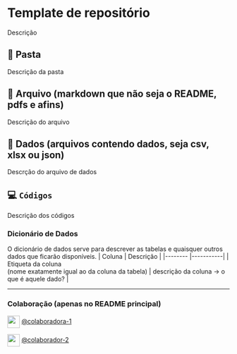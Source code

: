 # Template de repositório
Descrição

## :file_folder: Pasta
Descrição da pasta

## :page_facing_up: Arquivo (markdown que não seja o README, pdfs e afins)
Descrição do arquivo

## 🧮 Dados (arquivos contendo dados, seja csv, xlsx ou json)
Descrção do arquivo de dados

## :computer: `Códigos`
Descrição dos códigos

### Dicionário de Dados
O dicionário de dados serve para descrever as tabelas e quaisquer outros dados que ficarão disponíveis.
| Coluna             | Descrição |
|--------            |-----------|
| Etiqueta da coluna <br>(nome exatamente igual ao da coluna da tabela) | descrição da coluna -> o que é aquele dado? |

---

### Colaboração (apenas no README principal)
<a href="https://github.com/" target="blank"><img align="center" src="https://github.com/ladata-ufs/template-ladata/assets/88946365/afb7847d-94b5-4f86-980c-b807f97e31c5" witdh="28" height="28"/></a> [@colaboradora-1](https://github.com/)

<a href="https://github.com/" target="blank"><img align="center" src="https://github.com/ladata-ufs/template-ladata/assets/88946365/afb7847d-94b5-4f86-980c-b807f97e31c5" witdh="28" height="28"/></a> [@colaborador-2](https://github.com/)
